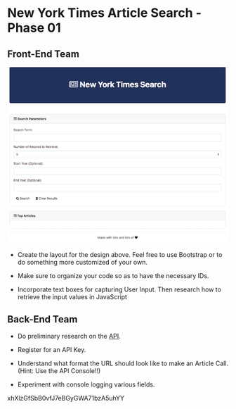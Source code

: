 # New York Times Article Search - Phase 01

## Front-End Team

![nyt-search](Images/nyt.png)

- Create the layout for the design above. Feel free to use Bootstrap or to do something more customized of your own.

- Make sure to organize your code so as to have the necessary IDs.

- Incorporate text boxes for capturing User Input. Then research how to retrieve the input values in JavaScript

## Back-End Team

- Do preliminary research on the [API](http://developer.nytimes.com/article_search_v2.json).

- Register for an API Key.

- Understand what format the URL should look like to make an Article Call. (Hint: Use the API Console!!)

- Experiment with console logging various fields.

xhXlzGfSbB0vfJ7eBGyGWA71bzA5uhYY
